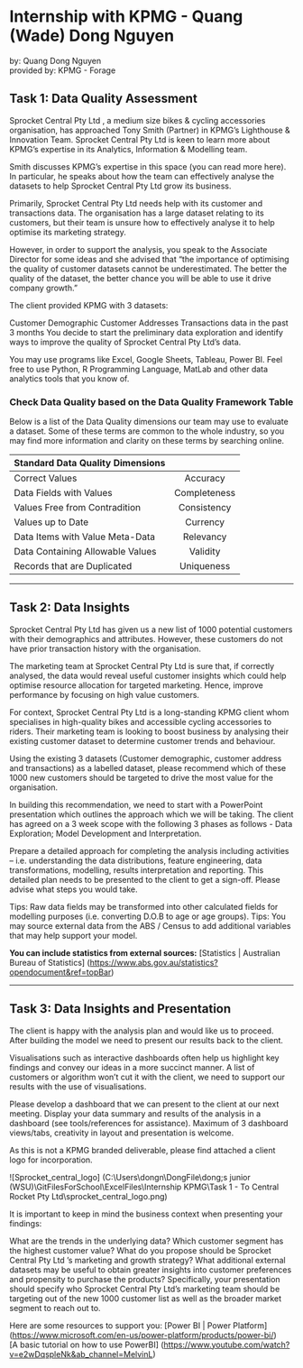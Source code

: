
# Internship with KPMG - Quang (Wade) Dong Nguyen  
by: Quang Dong Nguyen  
provided by: KPMG - Forage  

## Task 1: Data Quality Assessment  

Sprocket Central Pty Ltd , a medium size bikes & cycling accessories organisation, has approached Tony Smith (Partner) in KPMG’s Lighthouse & Innovation Team. Sprocket Central Pty Ltd  is keen to learn more about KPMG’s expertise in its Analytics, Information & Modelling team. 

Smith discusses KPMG’s expertise in this space (you can read more here). In particular, he speaks about how the team can effectively analyse the datasets to help Sprocket Central Pty Ltd grow its business.

Primarily, Sprocket Central Pty Ltd needs help with its customer and transactions data. The organisation has a large dataset relating to its customers, but their team is unsure how to effectively analyse it to help optimise its marketing strategy. 

However, in order to support the analysis, you speak to the Associate Director for some ideas and she advised that “the importance of optimising the quality of customer datasets cannot be underestimated. The better the quality of the dataset, the better chance you will be able to use it drive company growth.”

The client provided KPMG with 3 datasets:

Customer Demographic 
Customer Addresses
Transactions data in the past 3 months
You decide to start the preliminary data exploration and identify ways to improve the quality of Sprocket Central Pty Ltd’s data.

You may use programs like Excel, Google Sheets, Tableau, Power BI. Feel free to use Python, R Programming Language, MatLab and other data analytics tools that you know of.



### Check Data Quality based on the Data Quality Framework Table
Below is a list of the Data Quality dimensions our team may use to evaluate a dataset. Some of these terms are common to the whole industry, so you may find more information and clarity on these terms by searching online.


| Standard Data Quality Dimensions |	             |
| ---------------------------------| :-------------: |
| Correct Values        	   | Accuracy        |
| Data Fields with Values 	   | Completeness    |
| Values Free from Contradition	   | Consistency     |
| Values up to Date 		   | Currency        |
| Data Items with Value Meta-Data  | Relevancy       |
| Data Containing Allowable Values | Validity        |
| Records that are Duplicated      | Uniqueness      |

---
## Task 2: Data Insights  

Sprocket Central Pty Ltd has given us a new list of 1000 potential customers with their demographics and attributes. However, these customers do not have prior transaction history with the organisation. 

The marketing team at Sprocket Central Pty Ltd is sure that, if correctly analysed, the data would reveal useful customer insights which could help optimise resource allocation for targeted marketing. Hence, improve performance by focusing on high value customers.

For context, Sprocket Central Pty Ltd is a long-standing KPMG client whom specialises in high-quality bikes and accessible cycling accessories to riders. Their marketing team is looking to boost business by analysing their existing customer dataset to determine customer trends and behaviour. 

Using the existing 3 datasets (Customer demographic, customer address and transactions) as a labelled dataset, please recommend which of these 1000 new customers should be targeted to drive the most value for the organisation. 

In building this recommendation, we need to start with a PowerPoint presentation which outlines the approach which we will be taking. The client has agreed on a 3 week scope with the following 3 phases as follows - Data Exploration; Model Development and Interpretation.

Prepare a detailed approach for completing the analysis including activities – i.e. understanding the data distributions, feature engineering, data transformations, modelling, results interpretation and reporting. This detailed plan needs to be presented to the client to get a sign-off. Please advise what steps you would take. 


Tips: Raw data fields may be transformed into other calculated fields for modelling purposes (i.e. converting D.O.B to age or age groups). 
Tips: You may source external data from the ABS / Census to add additional variables that may help support your model. 

**You can include statistics from external sources:**
[Statistics | Australian Bureau of Statistics] (https://www.abs.gov.au/statistics?opendocument&ref=topBar)


---
## Task 3: Data Insights and Presentation  

The client is happy with the analysis plan and would like us to proceed.  After building the model we need to present our results back to the client. 

Visualisations such as interactive dashboards often help us highlight key findings and convey our ideas in a more succinct manner. A list of customers or algorithm won’t cut it with the client, we need to support our results with the use of visualisations. 

Please develop a dashboard that we can present to the client at our next meeting. Display your data summary and results of the analysis in a dashboard (see tools/references for assistance).  Maximum of 3 dashboard views/tabs, creativity in layout and presentation is welcome.  

As this is not a KPMG branded deliverable, please find attached a client logo for incorporation.

![Sprocket_central_logo] (C:\Users\dongn\DongFile\dong;s junior (WSU)\GitFilesForSchool\ExcelFiles\Internship KPMG\Task 1 - To Central Rocket Pty Ltd\sprocket_central_logo.png)


It is important to keep in mind the business context when presenting your findings:

What are the trends in the underlying data?
Which customer segment has the highest customer value?
What do you propose should be Sprocket Central Pty Ltd ’s marketing and growth strategy?
What additional external datasets may be useful to obtain greater insights into customer preferences and propensity to purchase the products?
Specifically, your presentation should specify who Sprocket Central Pty Ltd’s marketing team should be targeting out of the new 1000 customer list as well as the broader market segment to reach out to. 


Here are some resources to support you:
[Power BI | Power Platform] (https://www.microsoft.com/en-us/power-platform/products/power-bi/)  
[A basic tutorial on how to use PowerBI] (https://www.youtube.com/watch?v=e2wDqspleNk&ab_channel=MelvinL)
